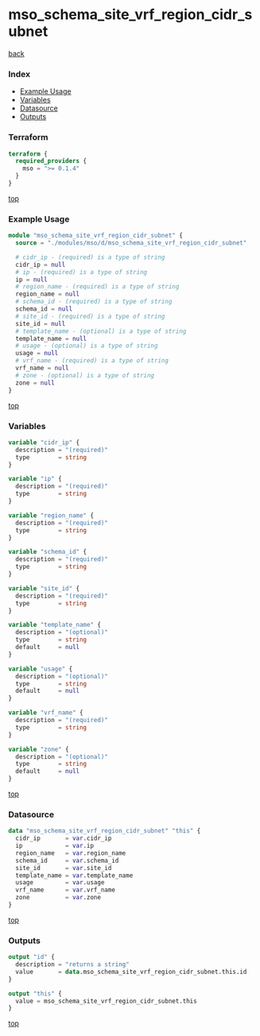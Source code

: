 # mso_schema_site_vrf_region_cidr_subnet

[back](../mso.md)

### Index

- [Example Usage](#example-usage)
- [Variables](#variables)
- [Datasource](#datasource)
- [Outputs](#outputs)

### Terraform

```terraform
terraform {
  required_providers {
    mso = ">= 0.1.4"
  }
}
```

[top](#index)

### Example Usage

```terraform
module "mso_schema_site_vrf_region_cidr_subnet" {
  source = "./modules/mso/d/mso_schema_site_vrf_region_cidr_subnet"

  # cidr_ip - (required) is a type of string
  cidr_ip = null
  # ip - (required) is a type of string
  ip = null
  # region_name - (required) is a type of string
  region_name = null
  # schema_id - (required) is a type of string
  schema_id = null
  # site_id - (required) is a type of string
  site_id = null
  # template_name - (optional) is a type of string
  template_name = null
  # usage - (optional) is a type of string
  usage = null
  # vrf_name - (required) is a type of string
  vrf_name = null
  # zone - (optional) is a type of string
  zone = null
}
```

[top](#index)

### Variables

```terraform
variable "cidr_ip" {
  description = "(required)"
  type        = string
}

variable "ip" {
  description = "(required)"
  type        = string
}

variable "region_name" {
  description = "(required)"
  type        = string
}

variable "schema_id" {
  description = "(required)"
  type        = string
}

variable "site_id" {
  description = "(required)"
  type        = string
}

variable "template_name" {
  description = "(optional)"
  type        = string
  default     = null
}

variable "usage" {
  description = "(optional)"
  type        = string
  default     = null
}

variable "vrf_name" {
  description = "(required)"
  type        = string
}

variable "zone" {
  description = "(optional)"
  type        = string
  default     = null
}
```

[top](#index)

### Datasource

```terraform
data "mso_schema_site_vrf_region_cidr_subnet" "this" {
  cidr_ip       = var.cidr_ip
  ip            = var.ip
  region_name   = var.region_name
  schema_id     = var.schema_id
  site_id       = var.site_id
  template_name = var.template_name
  usage         = var.usage
  vrf_name      = var.vrf_name
  zone          = var.zone
}
```

[top](#index)

### Outputs

```terraform
output "id" {
  description = "returns a string"
  value       = data.mso_schema_site_vrf_region_cidr_subnet.this.id
}

output "this" {
  value = mso_schema_site_vrf_region_cidr_subnet.this
}
```

[top](#index)